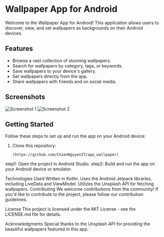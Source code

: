 
# Wallpaper App for Android

Welcome to the Wallpaper App for Android! This application allows users to discover, view, and set wallpapers as backgrounds on their Android devices.

## Features

- Browse a vast collection of stunning wallpapers.
- Search for wallpapers by category, tags, or keywords.
- Save wallpapers to your device's gallery.
- Set wallpapers directly from the app.
- Share wallpapers with friends and on social media.

## Screenshots

![Screenshot 1](screenshots/screenshot1.png)
![Screenshot 2](screenshots/screenshot2.png)

## Getting Started

Follow these steps to set up and run the app on your Android device:

1. Clone this repository:

   ```shell
   (https://github.com/ChienNguyenIT/app_wallpaper)

step1: Open the project in Android Studio.
step2: Build and run the app on your Android device or emulator.

Technologies Used
Written in Kotlin.
Uses the Android Jetpack libraries, including LiveData and ViewModel.
Utilizes the Unsplash API for fetching wallpapers.
Contributing
We welcome contributions from the community! If you'd like to contribute to the project, please follow our contribution guidelines.

License
This project is licensed under the MIT License - see the LICENSE.md file for details.

Acknowledgments
Special thanks to the Unsplash API for providing the beautiful wallpapers featured in this app.
